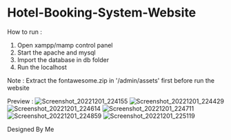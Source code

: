 # Hotel-Booking-System-Website

How to run :
1. Open xampp/mamp control panel
2. Start the apache and mysql
3. Import the database in db folder
4. Run the localhost

Note : Extract the fontawesome.zip in '/admin/assets' first before run the website

Preview : 
![Screenshot_20221201_224155](https://user-images.githubusercontent.com/98078848/205096038-27a93b8f-dce8-4b19-97e7-ea5badd85260.png)
![Screenshot_20221201_224429](https://user-images.githubusercontent.com/98078848/205096570-e09e50c5-324e-46f2-9a85-ff39f8b6554a.png)
![Screenshot_20221201_224614](https://user-images.githubusercontent.com/98078848/205096908-06d9ff4f-993f-48b3-a239-9de7a494a297.png)
![Screenshot_20221201_224711](https://user-images.githubusercontent.com/98078848/205097118-1d1495de-7621-472a-a075-1ac69826c38b.png)
![Screenshot_20221201_224859](https://user-images.githubusercontent.com/98078848/205097515-f7897239-fa4a-40dd-82f2-1a3fdc186f4a.png)
![Screenshot_20221201_225119](https://user-images.githubusercontent.com/98078848/205098332-17f61324-ec7a-492f-838a-af7b7f70a7c7.png)

Designed By Me

